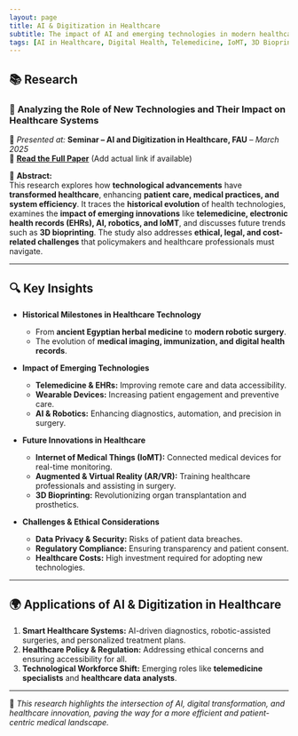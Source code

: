 ```yaml
---
layout: page
title: AI & Digitization in Healthcare
subtitle: The impact of AI and emerging technologies in modern healthcare
tags: [AI in Healthcare, Digital Health, Telemedicine, IoMT, 3D Bioprinting, Robotics, EHR, Healthcare Innovation]
---
```


## 📚 Research

### 🏥 **Analyzing the Role of New Technologies and Their Impact on Healthcare Systems**  
📅 *Presented at:* **Seminar – AI and Digitization in Healthcare, FAU** – *March 2025*  
🔗 **[Read the Full Paper](#)** (Add actual link if available)  

📝 **Abstract:**  
This research explores how **technological advancements** have **transformed healthcare**, enhancing **patient care, medical practices, and system efficiency**. It traces the **historical evolution** of health technologies, examines the **impact of emerging innovations** like **telemedicine, electronic health records (EHRs), AI, robotics, and IoMT**, and discusses future trends such as **3D bioprinting**. The study also addresses **ethical, legal, and cost-related challenges** that policymakers and healthcare professionals must navigate.  

---

## 🔍 **Key Insights**
- **Historical Milestones in Healthcare Technology**  
  - From **ancient Egyptian herbal medicine** to **modern robotic surgery**.  
  - The evolution of **medical imaging, immunization, and digital health records**.  

- **Impact of Emerging Technologies**  
  - **Telemedicine & EHRs:** Improving remote care and data accessibility.  
  - **Wearable Devices:** Increasing patient engagement and preventive care.  
  - **AI & Robotics:** Enhancing diagnostics, automation, and precision in surgery.  

- **Future Innovations in Healthcare**  
  - **Internet of Medical Things (IoMT):** Connected medical devices for real-time monitoring.  
  - **Augmented & Virtual Reality (AR/VR):** Training healthcare professionals and assisting in surgery.  
  - **3D Bioprinting:** Revolutionizing organ transplantation and prosthetics.  

- **Challenges & Ethical Considerations**  
  - **Data Privacy & Security:** Risks of patient data breaches.  
  - **Regulatory Compliance:** Ensuring transparency and patient consent.  
  - **Healthcare Costs:** High investment required for adopting new technologies.  

---

## 🌍 **Applications of AI & Digitization in Healthcare**
1. **Smart Healthcare Systems:** AI-driven diagnostics, robotic-assisted surgeries, and personalized treatment plans.  
2. **Healthcare Policy & Regulation:** Addressing ethical concerns and ensuring accessibility for all.  
3. **Technological Workforce Shift:** Emerging roles like **telemedicine specialists** and **healthcare data analysts**.  

---

📖 *This research highlights the intersection of AI, digital transformation, and healthcare innovation, paving the way for a more efficient and patient-centric medical landscape.*  
